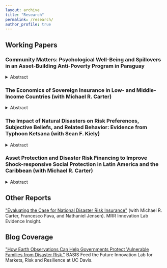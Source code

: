 ```yaml
---
layout: archive
title: "Research"
permalink: /research/
author_profile: true
---
```


## Working Papers

### Community Matters: Psychological Well-Being and Spillovers in an Asset-Building Anti-Poverty Program in Paraguay

<details>
<summary>Abstract</summary>
<br>
Asset-building anti-poverty programs that follow BRAC’s graduation approach generally yield positive average treatment effects on economic variables, though these figures obscure
sizable heterogeneity, and the psychological effects of the programs remain understudied. Leveraging a randomized controlled trial with a staggered rollout and saturation
design, I examine how and for whom the Paraguayan government’s graduation program works. Midline findings indicate that while the program improves key economic outcomes for most treated households, impacts vary widely across the distribution of participants. I also find that the program worsens the psychological state of beneficiaries mid-program, with measures of depression, locus of control, aspirations, and self-efficacy suggesting that the expectation for program participants to transform their livelihoods may induce stress. A saturation analysis shows that this psychological decline seems to be attenuated in communities with a greater share of beneficiary households, highlighting the role of community
dynamics in supporting participants. In fact, psychological factors may act as an important source of spillover effects, as beneficiaries in these communities experience better economic
outcomes than those in communities where fewer neighbors receive the program. The paper discusses what these findings imply for the cost-effective design and implementation of graduation programs.
</details>

### The Economics of Sovereign Insurance in Low- and Middle-Income Countries (with Michael R. Carter)

<details>
<summary>Abstract</summary>
<br>
The increased frequency and severity of natural disasters has spawned the creation of multilateral risk management facilities that offer sovereign parametric insurance contracts that provide governments with budgetary support for infrastructure replacement and excess social protection payments that accumulate in the wake of hurricanes and droughts. While the argument for pre-arranged financing is compelling, there is a paucity of economic analysis concerning how much coverage a government should optimally purchased, especially taking into account the fact that parametric insurance will sometimes over- or under-predict true losses. We answer this question using a formal model of the decision to purchase parametric insurance to cover stochastic social protection payments. Assuming that the government has a fixed social protection budget and that its goal is to maximize the expected well-being of the poor population, we show that optimal insurance coverage is highly sensitive to both the predictive accuracy of the parametric disaster index and the pricing of the insurance relative to its actuarially fair level. Using realistic parameters drawn from a scheme designed to insure Kenya's social protection program for its drought-prone regions, we further show that while the optimal amount of insurance is positive, it is lower than typically imagined. Our analysis underscores the need to improve the predictive accuracy of parametric insurance and to stress-test it with rigorous public finance models.
<br>
<i>Working paper available upon request.</i>
</details>

### The Impact of Natural Disasters on Risk Preferences, Subjective Beliefs, and Related Behavior: Evidence from Typhoon Ketsana (with Sean F. Kiely)

<details>
<summary>Abstract</summary>
<br>
We study how individuals' risk preferences, subjective beliefs about future shocks, and related behavior change following a natural disaster. We focus on the impact of Typhoon Ketsana in 2009---one of the most devastating storms to hit Southeast Asia in recent times. Our analysis reveals that individuals who were affected by the typhoon become more risk averse a year after landfall. This effect persists up to four years later. We base our findings on household-level panel data from Vietnam and a difference-in-differences strategy with a continuous treatment variable that exploits variation in the intensity of the typhoon. We conclude that a standard deviation (SD) increase in excess rainfall during the typhoon leads to a 0.16--0.24 SD increase in risk averseness one year after landfall, and a 0.21--0.26 SD increase four years after landfall. Moreover, individuals exposed to higher excess rainfall are more likely to believe that storms will not transpire in the following five years or will occur with reduced frequency. This result supports the view that the main observed effects on risk preferences indeed reflect updated risk attitudes, rather than changes in the subjective probability structure assigned to the occurrence of storms. Finally, we show that individuals exposed to the typhoon increase their insurance purchasing in the long term. Our paper contributes to the literature that empirically documents how negative shocks may alter risk preferences and helps illuminate the way climate-related hazards can induce changes in the attitudes and economic behavior of individuals.
<br>
<i>Working paper available upon request.</i>
</details>

### Asset Protection and Disaster Risk Financing to Improve Shock-responsive Social Protection in Latin America and the Caribbean (with Michael R. Carter)

<details>
<summary>Abstract</summary>
<br>
In Latin America and the Caribbean (LAC), the poorest and most vulnerable households predominantly engage in informal work or self-employment and are often beyond the reach of conventional income maintenance programs that provide shock-responsive social protection for the formally employed. While the poorest households sometimes benefit from conditional cash transfers and economic inclusion asset-building programs, making these programs shock-responsive requires recognizing these households as active economic actors who need to build and protect the assets crucial to their livelihood and resilience. Although there has been some progress toward making cash transfer schemes shock-responsive, we argue that effective social protection for this population must extend beyond scalable cash payments and include customizable asset protection schemes tailored to individual asset exposure. The payoffs from such schemes could be substantial in terms of improved asset accumulation incentives, long-term poverty reduction, and resilience. These schemes could leverage parametric disaster risk financing instruments of the sort already present in the region to provide predictable, reliable, and customizable support to the target population. In addition to our core argument concerning the protection of the poorest in LAC, we also examine the role of parametric or index insurance products in underwriting scalable social protection obligations of governments. Our analysis suggests a cautionary perspective on the conventional logic regarding the important role that parametric insurance products can play as a form of stochastic government support. We show that the degree of reliance on these products depends critically on the reliability of the underlying parametric index. This point is particularly important given our emphasis on the need for reliable social protection programs that enhance and sustain asset building and protection for the poorest.
<br>
<i>Working paper available upon request.</i>
</details>

## Other Reports

["Evaluating the Case for National Disaster Risk Insurance"](https://basis.ucdavis.edu/sites/g/files/dgvnsk466/files/2021-10/MRR%20Evidence%20Insight%202021-08%20-%20Evaluating%20Disaster%20Risk%20Insurance%20FINAL.pdf) (with Michael R. Carter, Francesco Fava, and Nathaniel Jensen). MRR Innovation Lab Evidence Insight.

## Blog Coverage

["How Earth Observations Can Help Governments Protect Vulnerable Families from Disaster Risk."](https://basis.ucdavis.edu/news/how-earth-observations-can-help-governments-protect-vulnerable-families-disaster-risk) BASIS Feed the Future Innovation Lab for Markets, Risk and Resilience at UC Davis. 

